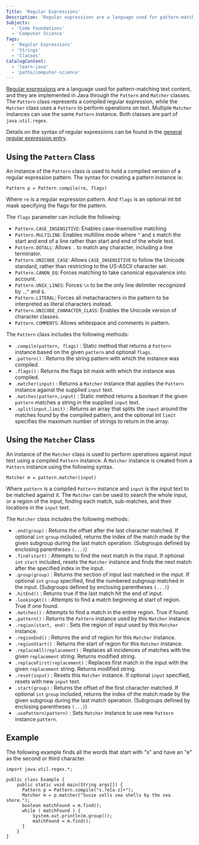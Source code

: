 ```yaml
---
Title: 'Regular Expressions'
Description: 'Regular expressions are a language used for pattern-matching text content, and they are implemented in Java through the Pattern and Matcher classes.'
Subjects:
  - 'Code Foundations'
  - 'Computer Science'
Tags:
  - 'Regular Expressions'
  - 'Strings'
  - 'Classes'
CatalogContent:
  - 'learn-java'
  - 'paths/computer-science'
---
```


[Regular expressions](https://www.codecademy.com/resources/docs/general/regular-expressions) are a language used for pattern-matching text content, and they are implemented in Java through the `Pattern` and `Matcher` classes. The `Pattern` class represents a compiled regular expression, while the `Matcher` class uses a `Pattern` to perform operations on text. Multiple `Matcher` instances can use the same `Pattern` instance. Both classes are part of `java.util.regex`.

Details on the syntax of regular expressions can be found in the [general regular expression entry](https://www.codecademy.com/resources/docs/regular-expressions).

## Using the `Pattern` Class

An instance of the `Pattern` class is used to hold a compiled version of a regular expression pattern. The syntax for creating a pattern instance is:

```pseudo
Pattern p = Pattern.compile(re, flags)
```

Where `re` is a regular expression pattern. And `flags` is an optional int bit mask specifying the flags for the pattern.

The `flags` parameter can include the following:

- `Pattern.CASE_INSENSITIVE`: Enables case-insensitive matching
- `Pattern.MULTILINE`: Enables multiline mode where `^` and `$` match the start and end of a line rather than start and end of the whole text.
- `Pattern.DOTALL`: Allows `.` to match any character, including a line terminator.
- `Pattern.UNICODE_CASE`: Allows `CASE_INSENSITIVE` to follow the Unicode standard, rather than restricting to the US-ASCII character set.
- `Pattern.CANON_EQ`: Forces matching to take canonical equivalence into account.
- `Pattern.UNIX_LINES`: Forces `\n` to be the only line delimiter recognized by `.`,`^` and `$`.
- `Pattern.LITERAL`: Forces all metacharacters in the pattern to be interpreted as literal characters instead.
- `Pattern.UNICODE_CHARACTER_CLASS`: Enables the Unicode version of character classes.
- `Pattern.COMMENTS`: Allows whitespace and comments in pattern.

The `Pattern` class includes the following methods:

- `.compile(pattern, flags)` : Static method that returns a `Pattern` instance based on the given `pattern` and optional `flags`.
- `.pattern()` : Returns the string pattern with which the instance was compiled.
- `.flags()` : Returns the flags bit mask with which the instance was compiled.
- `.matcher(input)` : Returns a `Matcher` instance that applies the `Pattern` instance against the supplied `input` text.
- `.matches(pattern,input)` : Static method returns a boolean if the given `pattern` matches a string in the supplied `input` text.
- `.split(input,limit)` : Returns an array that splits the `input` around the matches found by the compiled pattern, and the optional int `limit` specifies the maximum number of strings to return in the array.

## Using the `Matcher` Class

An instance of the `Matcher` class is used to perform operations against input text using a compiled `Pattern` instance. A `Matcher` instance is created from a `Pattern` instance using the following syntax.

```pseudo
Matcher m = pattern.matcher(input)
```

Where `pattern` is a compiled `Pattern` instance and `input` is the input text to be matched against it. The `Matcher` can be used to search the whole input, or a region of the input, finding each match, sub-matches, and their locations in the `input` text.

The `Matcher` class includes the following methods:

- `.end(group)` : Returns the offset after the last character matched. If optional `int` `group` included, returns the index of the match made by the given subgroup during the last match operation. (Subgroups defined by enclosing parentheses `(...)`)
- `.find(start)` : Attempts to find the next match in the input. If optional `int` `start` included, resets the `Matcher` instance and finds the next match after the specified index in the input.
- `.group(group)` : Returns the section of input last matched in the input. If optional `int` `group` specified, find the numbered subgroup matched in the input. (Subgroups defined by enclosing parentheses `(...)`)
- `.hitEnd()` : Returns true if the last match hit the end of input.
- `.lookingAt()` : Attempts to find a match beginning at start of region. True if one found.
- `.matches()` : Attempts to find a match in the entire region. True if found.
- `.pattern()` : Returns the `Pattern` instance used by this `Matcher` instance.
- `.region(start, end)` : Sets the region of input used by this `Matcher` instance.
- `.regionEnd()` : Returns the end of region for this `Matcher` instance.
- `.regionStart()` : Returns the start of region for this `Matcher` instance.
- `.replaceAll(replacement)` : Replaces all incidences of matches with the given `replacement` string. Returns modified string.
- `.replaceFirst(replacement)` : Replaces first match in the input with the given `replacement` string. Returns modified string.
- `.reset(input)` : Resets this `Matcher` instance. If optional `input` specified, resets with new `input` text.
- `.start(group)` : Returns the offset of the first character matched. If optional `int` `group` included, returns the index of the match made by the given subgroup during the last match operation. (Subgroups defined by enclosing parentheses `(...)`)
- `.usePattern(pattern)` : Sets `Matcher` instance to use new `Pattern` instance `pattern`.

## Example

The following example finds all the words that start with "s" and have an "e" as the second or third character.

```codebyte/java
import java.util.regex.*;

public class Example {
    public static void main(String args[]) {
      Pattern p = Pattern.compile("s.?e[a-z]+");
      Matcher m = p.matcher("Susie sells sea shells by the sea shore.");
      boolean matchFound = m.find();
      while ( matchFound ) {
          System.out.println(m.group());
          matchFound = m.find();
      }
    }
}
```
